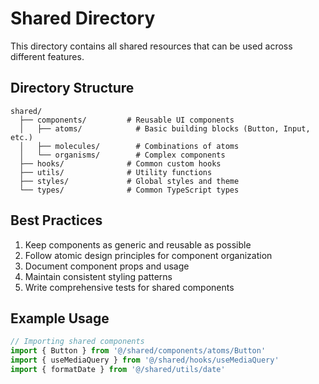 # Shared Directory

This directory contains all shared resources that can be used across different features.

## Directory Structure

```
shared/
  ├── components/         # Reusable UI components
  │   ├── atoms/            # Basic building blocks (Button, Input, etc.)
  │   ├── molecules/        # Combinations of atoms
  │   └── organisms/        # Complex components
  ├── hooks/              # Common custom hooks
  ├── utils/              # Utility functions
  ├── styles/             # Global styles and theme
  └── types/              # Common TypeScript types
```

## Best Practices

1. Keep components as generic and reusable as possible
2. Follow atomic design principles for component organization
3. Document component props and usage
4. Maintain consistent styling patterns
5. Write comprehensive tests for shared components

## Example Usage

```typescript
// Importing shared components
import { Button } from '@/shared/components/atoms/Button'
import { useMediaQuery } from '@/shared/hooks/useMediaQuery'
import { formatDate } from '@/shared/utils/date'
```
